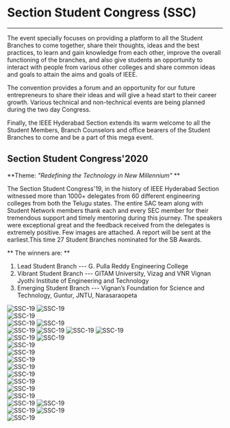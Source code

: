 # Section Student Congress (SSC) 
---

The event specially focuses on providing a platform to all the Student Branches to come together, share their thoughts, ideas and the best practices, to learn and gain knowledge from each other, improve the overall functioning of the branches, and also give students an opportunity to interact with people from various other colleges and share common ideas and goals to attain the aims and goals of IEEE.

The convention provides a forum and an opportunity for our future entrepreneurs to share their ideas and will give a head start to their career growth. Various technical and non-technical events are being planned during the two day Congress.

Finally, the IEEE Hyderabad Section extends its warm welcome to all the Student Members, Branch Counselors and office bearers of the Student Branches to come and be a part of this mega event.

## Section Student Congress'2020

**Theme: *"Redefining the Technology in New Millennium"* **

 The Section Student Congress'19, in the history of IEEE Hyderabad Section witnessed more than 1000+ delegates from 60 different engineering colleges from both the Telugu states. The entire SAC team along with Student Network members thank each and every SEC member for their tremendous support and timely mentoring during this journey. The speakers were exceptional great and the feedback received from the delegates is extremely positive. Few images are attached. A report will be sent at the earliest.This time 27 Student Branches nominated for the SB Awards.

** The winners are: **
1. Lead Student Branch     ---    G. Pulla Reddy Engineering College
2. Vibrant Student Branch  --- GITAM University, Vizag and 
                                               VNR Vignan Jyothi Institute of Engineering and Technology
3. Emerging Student Branch --- Vignan’s Foundation for Science and Technology, Guntur, JNTU, Narasaraopeta

![SSC-19](/user/img/events/ssc-2019/GITAM-min.JPG)
![SSC-19](/user/img/events/ssc-2019/VNR-min.JPG)    
![SSC-19](/user/img/events/ssc-2019/JNTUN-min.JPG)    
![SSC-19](/user/img/events/ssc-2019/GPREC-min.JPG)
![SSC-19](/user/img/events/ssc-2019/Vignan-min.JPG)    
![SSC-19](/user/img/events/ssc-2019/1-min.JPG)
![SSC-19](/user/img/events/ssc-2019/2-min.JPG)
![SSC-19](/user/img/events/ssc-2019/3-min.JPG)
![SSC-19](/user/img/events/ssc-2019/4-min.JPG)          
![SSC-19](/user/img/events/ssc-2019/5-min.JPG)
![SSC-19](/user/img/events/ssc-2019/6-min.JPG)     
![SSC-19](/user/img/events/ssc-2019/7-min.JPG)           
![SSC-19](/user/img/events/ssc-2019/8-min.JPG)     
![SSC-19](/user/img/events/ssc-2019/9-min.JPG)          
![SSC-19](/user/img/events/ssc-2019/10-min.JPG)    
![SSC-19](/user/img/events/ssc-2019/11-min.JPG)         
![SSC-19](/user/img/events/ssc-2019/12-min.JPG)    
![SSC-19](/user/img/events/ssc-2019/13-min.JPG)         
![SSC-19](/user/img/events/ssc-2019/14-min.JPG)   
![SSC-19](/user/img/events/ssc-2019/15-min.JPG)
![SSC-19](/user/img/events/ssc-2019/16-min.JPG)    
![SSC-19](/user/img/events/ssc-2019/17-min.JPG)
![SSC-19](/user/img/events/ssc-2019/18-min.JPG)    
![SSC-19](/user/img/events/ssc-2019/19-min.JPG)